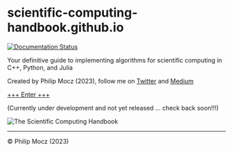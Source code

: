 # scientific-computing-handbook.github.io

[![Documentation Status](https://readthedocs.org/projects/scientific-computing-handbookgithubio/badge/?version=latest)](https://scientific-computing-handbookgithubio.readthedocs.io/en/latest/?badge=latest)


Your definitive guide to implementing algorithms for scientific computing in C++, Python, and Julia

Created by Philip Mocz (2023), follow me on [Twitter](https://twitter.com/PMocz) and [Medium](https://medium.com/@philip-mocz)

[+++ Enter +++](https://scientific-computing-handbookgithubio.readthedocs.io/en/latest/)

(Currently under development and not yet released ... check back soon!!!)

![The Scientific Computing Handbook](logo.gif)



---

&copy; Philip Mocz (2023)
